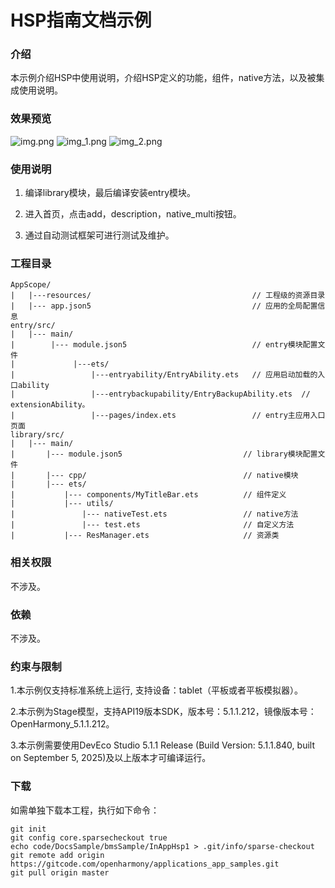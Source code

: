 # HSP指南文档示例

### 介绍

本示例介绍HSP中使用说明，介绍HSP定义的功能，组件，native方法，以及被集成使用说明。

### 效果预览
![img.png](screenshots/img.png)
![img_1.png](screenshots/img_1.png)
![img_2.png](screenshots/img_2.png)
### 使用说明

1. 编译library模块，最后编译安装entry模块。

1. 进入首页，点击add，description，native_multi按钮。

1. 通过自动测试框架可进行测试及维护。

### 工程目录
```
AppScope/
|   |---resources/                                    // 工程级的资源目录
|   |--- app.json5                                    // 应用的全局配置信息
entry/src/
|   |--- main/
|        |--- module.json5                            // entry模块配置文件
|             |---ets/
|                 |---entryability/EntryAbility.ets   // 应用启动加载的入口ability
|                 |---entrybackupability/EntryBackupAbility.ets  // extensionAbility。
|                 |---pages/index.ets                 // entry主应用入口页面
library/src/
|   |--- main/
|       |--- module.json5                           // library模块配置文件
|       |--- cpp/                                   // native模块
|       |--- ets/
|           |--- components/MyTitleBar.ets          // 组件定义
|           |--- utils/
|               |--- nativeTest.ets                 // native方法
|               |--- test.ets                       // 自定义方法
|           |--- ResManager.ets                     // 资源类
```

### 相关权限

不涉及。

### 依赖

不涉及。

### 约束与限制

1.本示例仅支持标准系统上运行, 支持设备：tablet（平板或者平板模拟器）。

2.本示例为Stage模型，支持API19版本SDK，版本号：5.1.1.212，镜像版本号：OpenHarmony_5.1.1.212。

3.本示例需要使用DevEco Studio 5.1.1 Release (Build Version: 5.1.1.840, built on September 5, 2025)及以上版本才可编译运行。

### 下载

如需单独下载本工程，执行如下命令：

````
git init
git config core.sparsecheckout true
echo code/DocsSample/bmsSample/InAppHsp1 > .git/info/sparse-checkout
git remote add origin https://gitcode.com/openharmony/applications_app_samples.git
git pull origin master
````